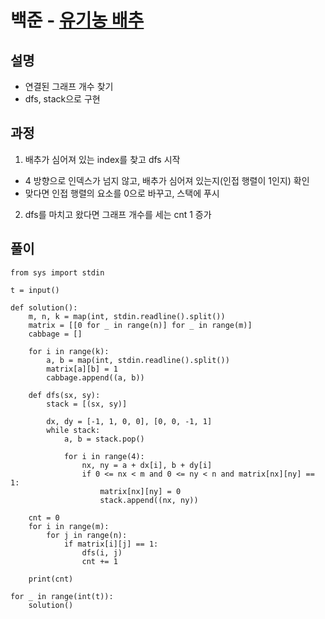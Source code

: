 # 백준 - [유기농 배추](https://www.acmicpc.net/problem/1012)

## 설명
- 연결된 그래프 개수 찾기
- dfs, stack으로 구현

## 과정
1. 배추가 심어져 있는 index를 찾고 dfs 시작
  - 4 방향으로 인덱스가 넘지 않고, 배추가 심어져 있는지(인접 행렬이 1인지) 확인
  - 맞다면 인접 행렬의 요소를 0으로 바꾸고, 스택에 푸시
2. dfs를 마치고 왔다면 그래프 개수를 세는 cnt 1 증가

## 풀이

```
from sys import stdin

t = input()

def solution():
    m, n, k = map(int, stdin.readline().split())
    matrix = [[0 for _ in range(n)] for _ in range(m)]
    cabbage = []

    for i in range(k):
        a, b = map(int, stdin.readline().split())
        matrix[a][b] = 1
        cabbage.append((a, b))

    def dfs(sx, sy):
        stack = [(sx, sy)]

        dx, dy = [-1, 1, 0, 0], [0, 0, -1, 1]
        while stack:
            a, b = stack.pop()

            for i in range(4):
                nx, ny = a + dx[i], b + dy[i]
                if 0 <= nx < m and 0 <= ny < n and matrix[nx][ny] == 1:
                    matrix[nx][ny] = 0
                    stack.append((nx, ny))

    cnt = 0
    for i in range(m):
        for j in range(n):
            if matrix[i][j] == 1:
                dfs(i, j)
                cnt += 1

    print(cnt)

for _ in range(int(t)):
    solution()
```
